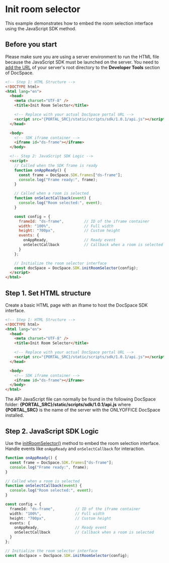 # Init room selector
This example demonstrates how to embed the room selection interface using the JavaScript SDK method.

## Before you start
Please make sure you are using a server environment to run the HTML file because the JavaScript SDK must be launched on the server.
You need to [add the URL](../../../get-started/basic-concepts.md#step-1-specifying-the-docspace-url) of your server's root directory to the **Developer Tools** section of DocSpace.

``` html
<!-- Step 1: HTML Structure -->
<!DOCTYPE html>
<html lang="en">
  <head>
    <meta charset="UTF-8" />
    <title>Init Room Selector</title>

    <!-- Replace with your actual DocSpace portal URL -->
    <script src="{PORTAL_SRC}/static/scripts/sdk/1.0.1/api.js"></script>
  </head>

  <body>
    <!-- SDK iframe container -->
    <iframe id="ds-frame"></iframe>
  </body>

  <!-- Step 2: JavaScript SDK Logic -->
  <script>
    // Called when the SDK frame is ready
    function onAppReady() {
      const frame = DocSpace.SDK.frames["ds-frame"];
      console.log("Frame ready:", frame);
    }

    // Called when a room is selected
    function onSelectCallback(event) {
      console.log("Room selected:", event);
    }

    const config = {
      frameId: "ds-frame",         // ID of the iframe container
      width: "100%",               // Full width
      height: "700px",             // Custom height
      events: {
        onAppReady,                // Ready event
        onSelectCallback           // Callback when a room is selected
      }
    };

    // Initialize the room selector interface
    const docSpace = DocSpace.SDK.initRoomSelector(config);
  </script>
</html>
```

## Step 1. Set HTML structure
Create a basic HTML page with an iframe to host the DocSpace SDK interface.

``` html
<!-- Step 1: HTML Structure -->
<!DOCTYPE html>
<html lang="en">
  <head>
    <meta charset="UTF-8" />
    <title>Init Room Selector</title>

    <!-- Replace with your actual DocSpace portal URL -->
    <script src="{PORTAL_SRC}/static/scripts/sdk/1.0.1/api.js"></script>
  </head>

  <body>
    <!-- SDK iframe container -->
    <iframe id="ds-frame"></iframe>
  </body>
</html>
```

The API JavaScript file can normally be found in the following DocSpace folder: **\{PORTAL_SRC\}/static/scripts/sdk/1.0.1/api.js** where **\{PORTAL_SRC\}** is the name of the server with the ONLYOFFICE DocSpace installed.

## Step 2. JavaScript SDK Logic
Use the [initRoomSelector()](../../../usage-sdk/methods.md#initroomselector) method to embed the room selection interface. Handle events like `onAppReady` and `onSelectCallback` for interaction.

``` ts
function onAppReady() {
  const frame = DocSpace.SDK.frames["ds-frame"];
  console.log("Frame ready:", frame);
}

// Called when a room is selected
function onSelectCallback(event) {
  console.log("Room selected:", event);
}

const config = {
  frameId: "ds-frame",         // ID of the iframe container
  width: "100%",               // Full width
  height: "700px",             // Custom height
  events: {
    onAppReady,                // Ready event
    onSelectCallback           // Callback when a room is selected
  }
};

// Initialize the room selector interface
const docSpace = DocSpace.SDK.initRoomSelector(config);
```